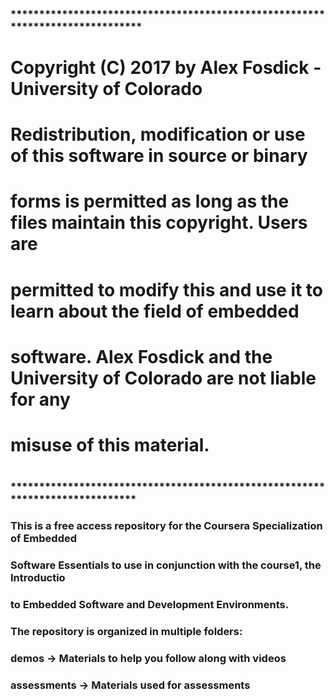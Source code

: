 ### ******************************************************************************
# Copyright (C) 2017 by Alex Fosdick - University of Colorado
#
# Redistribution, modification or use of this software in source or binary
# forms is permitted as long as the files maintain this copyright. Users are 
# permitted to modify this and use it to learn about the field of embedded
# software. Alex Fosdick and the University of Colorado are not liable for any
# misuse of this material. 
#
### *****************************************************************************


### This is a free access repository for the Coursera Specialization of Embedded
### Software Essentials to use in conjunction with the course1, the Introductio
### to Embedded Software and Development Environments.

### The repository is organized in multiple folders:
###      demos -> Materials to help you follow along with videos
###      assessments -> Materials used for assessments
